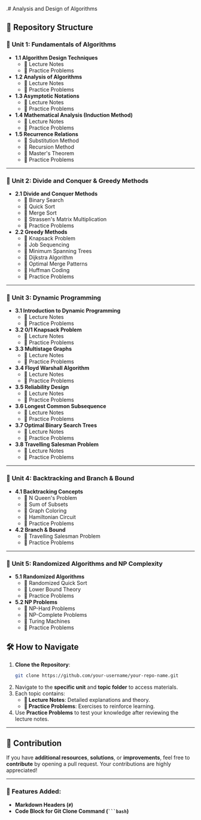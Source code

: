 .# Analysis and Design of Algorithms  

## 📂 Repository Structure  

### 🔹 **Unit 1: Fundamentals of Algorithms**  
- **1.1 Algorithm Design Techniques**  
  - 📄 Lecture Notes  
  - 📝 Practice Problems  
- **1.2 Analysis of Algorithms**  
  - 📄 Lecture Notes  
  - 📝 Practice Problems  
- **1.3 Asymptotic Notations**  
  - 📄 Lecture Notes  
  - 📝 Practice Problems  
- **1.4 Mathematical Analysis (Induction Method)**  
  - 📄 Lecture Notes  
  - 📝 Practice Problems  
- **1.5 Recurrence Relations**  
  - 🔹 Substitution Method  
  - 🔹 Recursion Method  
  - 🔹 Master's Theorem  
  - 📝 Practice Problems  

---

### 🔹 **Unit 2: Divide and Conquer & Greedy Methods**  
- **2.1 Divide and Conquer Methods**  
  - 🔹 Binary Search  
  - 🔹 Quick Sort  
  - 🔹 Merge Sort  
  - 🔹 Strassen's Matrix Multiplication  
  - 📝 Practice Problems  
- **2.2 Greedy Methods**  
  - 🔹 Knapsack Problem  
  - 🔹 Job Sequencing  
  - 🔹 Minimum Spanning Trees  
  - 🔹 Dijkstra Algorithm  
  - 🔹 Optimal Merge Patterns  
  - 🔹 Huffman Coding  
  - 📝 Practice Problems  

---

### 🔹 **Unit 3: Dynamic Programming**  
- **3.1 Introduction to Dynamic Programming**  
  - 📄 Lecture Notes  
  - 📝 Practice Problems  
- **3.2 0/1 Knapsack Problem**  
  - 📄 Lecture Notes  
  - 📝 Practice Problems  
- **3.3 Multistage Graphs**  
  - 📄 Lecture Notes  
  - 📝 Practice Problems  
- **3.4 Floyd Warshall Algorithm**  
  - 📄 Lecture Notes  
  - 📝 Practice Problems  
- **3.5 Reliability Design**  
  - 📄 Lecture Notes  
  - 📝 Practice Problems  
- **3.6 Longest Common Subsequence**  
  - 📄 Lecture Notes  
  - 📝 Practice Problems  
- **3.7 Optimal Binary Search Trees**  
  - 📄 Lecture Notes  
  - 📝 Practice Problems  
- **3.8 Travelling Salesman Problem**  
  - 📄 Lecture Notes  
  - 📝 Practice Problems  

---

### 🔹 **Unit 4: Backtracking and Branch & Bound**  
- **4.1 Backtracking Concepts**  
  - 🔹 N Queen's Problem  
  - 🔹 Sum of Subsets  
  - 🔹 Graph Coloring  
  - 🔹 Hamiltonian Circuit  
  - 📝 Practice Problems  
- **4.2 Branch & Bound**  
  - 🔹 Travelling Salesman Problem  
  - 📝 Practice Problems  

---

### 🔹 **Unit 5: Randomized Algorithms and NP Complexity**  
- **5.1 Randomized Algorithms**  
  - 🔹 Randomized Quick Sort  
  - 🔹 Lower Bound Theory  
  - 📝 Practice Problems  
- **5.2 NP Problems**  
  - 🔹 NP-Hard Problems  
  - 🔹 NP-Complete Problems  
  - 🔹 Turing Machines  
  - 📝 Practice Problems  

## 🛠 How to Navigate  

1. **Clone the Repository**:  
   ```bash
   git clone https://github.com/your-username/your-repo-name.git
   ```
2. Navigate to the **specific unit** and **topic folder** to access materials.  
3. Each topic contains:  
   - **📄 Lecture Notes**: Detailed explanations and theory.  
   - **📝 Practice Problems**: Exercises to reinforce learning.  
4. Use **Practice Problems** to test your knowledge after reviewing the lecture notes.  

---

## 🤝 Contribution  

If you have **additional resources**, **solutions**, or **improvements**, feel free to **contribute** by opening a pull request. Your contributions are highly appreciated!  

---
### 🔹 Features Added:
- **Markdown Headers (`#`)**
- **Code Block for Git Clone Command (` ```bash `)**
